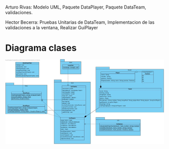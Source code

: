 # 
Arturo Rivas: Modelo UML, Paquete DataPlayer, Paquete DataTeam, validaciones.


Hector Becerra: Pruebas Unitarias de DataTeam, Implementacion de las validaciones a la ventana, Realizar GuiPlayer

# Diagrama clases
![Class Diagram](Class%20Diagram2.jpg)
